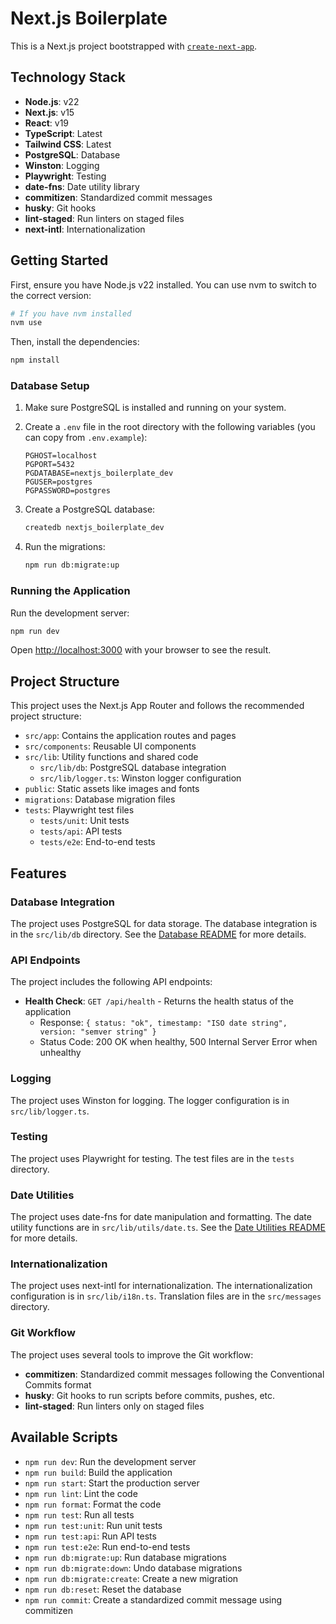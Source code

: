 # Next.js Boilerplate

This is a Next.js project bootstrapped with [`create-next-app`](https://nextjs.org/docs/getting-started/installation).

## Technology Stack

- **Node.js**: v22
- **Next.js**: v15
- **React**: v19
- **TypeScript**: Latest
- **Tailwind CSS**: Latest
- **PostgreSQL**: Database
- **Winston**: Logging
- **Playwright**: Testing
- **date-fns**: Date utility library
- **commitizen**: Standardized commit messages
- **husky**: Git hooks
- **lint-staged**: Run linters on staged files
- **next-intl**: Internationalization

## Getting Started

First, ensure you have Node.js v22 installed. You can use nvm to switch to the correct version:

```bash
# If you have nvm installed
nvm use
```

Then, install the dependencies:

```bash
npm install
```

### Database Setup

1. Make sure PostgreSQL is installed and running on your system.

2. Create a `.env` file in the root directory with the following variables (you can copy from `.env.example`):

   ```
   PGHOST=localhost
   PGPORT=5432
   PGDATABASE=nextjs_boilerplate_dev
   PGUSER=postgres
   PGPASSWORD=postgres
   ```

3. Create a PostgreSQL database:

   ```bash
   createdb nextjs_boilerplate_dev
   ```

4. Run the migrations:
   ```bash
   npm run db:migrate:up
   ```

### Running the Application

Run the development server:

```bash
npm run dev
```

Open [http://localhost:3000](http://localhost:3000) with your browser to see the result.

## Project Structure

This project uses the Next.js App Router and follows the recommended project structure:

- `src/app`: Contains the application routes and pages
- `src/components`: Reusable UI components
- `src/lib`: Utility functions and shared code
  - `src/lib/db`: PostgreSQL database integration
  - `src/lib/logger.ts`: Winston logger configuration
- `public`: Static assets like images and fonts
- `migrations`: Database migration files
- `tests`: Playwright test files
  - `tests/unit`: Unit tests
  - `tests/api`: API tests
  - `tests/e2e`: End-to-end tests

## Features

### Database Integration

The project uses PostgreSQL for data storage. The database integration is in the `src/lib/db` directory. See the [Database README](src/lib/db/README.md) for more details.

### API Endpoints

The project includes the following API endpoints:

- **Health Check**: `GET /api/health` - Returns the health status of the application
  - Response: `{ status: "ok", timestamp: "ISO date string", version: "semver string" }`
  - Status Code: 200 OK when healthy, 500 Internal Server Error when unhealthy

### Logging

The project uses Winston for logging. The logger configuration is in `src/lib/logger.ts`.

### Testing

The project uses Playwright for testing. The test files are in the `tests` directory.

### Date Utilities

The project uses date-fns for date manipulation and formatting. The date utility functions are in `src/lib/utils/date.ts`. See the [Date Utilities README](src/lib/utils/README-date.md) for more details.

### Internationalization

The project uses next-intl for internationalization. The internationalization configuration is in `src/lib/i18n.ts`. Translation files are in the `src/messages` directory.

### Git Workflow

The project uses several tools to improve the Git workflow:

- **commitizen**: Standardized commit messages following the Conventional Commits format
- **husky**: Git hooks to run scripts before commits, pushes, etc.
- **lint-staged**: Run linters only on staged files

## Available Scripts

- `npm run dev`: Run the development server
- `npm run build`: Build the application
- `npm run start`: Start the production server
- `npm run lint`: Lint the code
- `npm run format`: Format the code
- `npm run test`: Run all tests
- `npm run test:unit`: Run unit tests
- `npm run test:api`: Run API tests
- `npm run test:e2e`: Run end-to-end tests
- `npm run db:migrate:up`: Run database migrations
- `npm run db:migrate:down`: Undo database migrations
- `npm run db:migrate:create`: Create a new migration
- `npm run db:reset`: Reset the database
- `npm run commit`: Create a standardized commit message using commitizen
